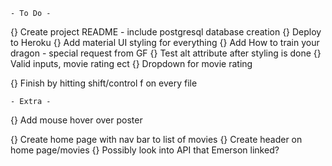     - To Do - 
{} Create project README
    - include postgresql database creation
{} Deploy to Heroku
{} Add material UI styling for everything
{} Add How to train your dragon - special request from GF
{} Test alt attribute after styling is done
{} Valid inputs, movie rating ect
{} Dropdown for movie rating

{} Finish by hitting shift/control f on every file

    - Extra - 
{} Add mouse hover over poster

{} Create home page with nav bar to list of movies
{} Create header on home page/movies 
{} Possibly look into API that Emerson linked?